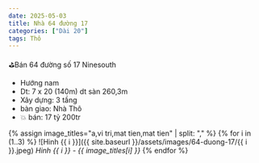 ```yaml
---
date: 2025-05-03
title: Nhà 64 đường 17 
categories: ["Dài 20"]
tags: Thô
---
```


⛳️Bán 64 đường số 17 Ninesouth
- Hướng nam
- Dt: 7 x 20 (140m) dt sàn 260,3m
- Xây dựng: 3 tầng
- bàn giao: Nhà Thô
- 💥 bán: 17 tỷ 200tr

{% assign image_titles="a,vi tri,mat tien,mat tien" | split: "," %}
{% for i in (1..3) %}
![Hinh {{ i }}]({{ site.baseurl }}/assets/images/64-duong-17/{{ i }}.jpeg)
_Hinh {{ i }} - {{ image_titles[i] }}_
{% endfor %}
